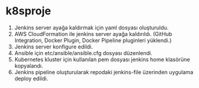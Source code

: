 # k8sproje

1.  Jenkins server ayağa kaldırmak için yaml dosyası oluşturuldu.
2.  AWS CloudFormation ile jenkins server ayağa kaldırıldı. (GitHub Integration, Docker Plugin, Docker Pipeline pluginleri yüklendi.)
2.  Jenkins server konfigure edildi.
3.  Ansible için etc/ansible/ansible.cfg dosyası düzenlendi.
4.  Kubernetes kluster için kullanılan pem dosyası jenkins home klasörüne kopyalandı.
5.  Jenkins pipeline oluşturularak repodaki jenkins-file üzerinden uygulama deploy edildi.
